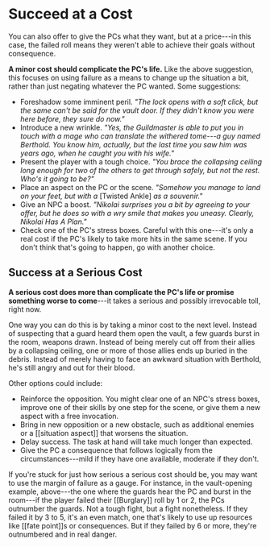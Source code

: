 # Succeed at a Cost

You can also offer to give the PCs what they want, but at a price---in this case, the failed roll means they weren't able to achieve their goals without consequence.

**A minor cost should complicate the PC's life.** Like the above suggestion, this focuses on using failure as a means to change up the situation a bit, rather than just negating whatever the PC wanted. Some suggestions:

- Foreshadow some imminent peril. _"The lock opens with a soft click, but the same can't be said for the vault door. If they didn't know you were here before, they sure do now."_
- Introduce a new wrinkle. _"Yes, the Guildmaster is able to put you  in touch with a mage who can translate the withered tome---a guy named Berthold. You know him, actually, but the last time you saw him was years ago, when he caught you with his wife."_
- Present the player with a tough choice. _"You brace the collapsing ceiling long enough for two of the others to get through safely, but not the rest. Who's it going to be?"_
- Place an aspect on the PC or the scene. _"Somehow you manage to land on your feet, but with a_ [Twisted Ankle] _as a souvenir."_
- Give an NPC a boost. _"Nikolai surprises you a bit by agreeing to your offer, but he does so with a wry smile that makes you uneasy. Clearly, Nikolai Has A Plan."_
- Check one of the PC's stress boxes. Careful with this one---it's only a real cost if the PC's likely to take more hits in the same scene. If you don't think that's going to happen, go with another choice.

## Success at a Serious Cost
**A serious cost does more than complicate the PC's life or promise something worse to come**---it takes a serious and possibly irrevocable toll, right now.

One way you can do this is by taking a minor cost to the next level. Instead of suspecting that a guard heard them open the vault, a few guards burst in the room, weapons drawn. Instead of being merely cut off from their allies by a collapsing ceiling, one or more of those allies ends up buried in the debris. Instead of merely having to face an awkward situation with Berthold, he's still angry and out for their blood.

Other options could include:

- Reinforce the opposition. You might clear one of an NPC's stress boxes, improve one of their skills by one step for the scene, or give them a new aspect with a free invocation.
- Bring in new opposition or a new obstacle, such as additional enemies or a [[situation aspect]] that worsens the situation.
- Delay success. The task at hand will take much longer than expected.
- Give the PC a consequence that follows logically from the circumstances---mild if they have one available, moderate if they don't.

If you're stuck for just how serious a serious cost should be, you may want to use the margin of failure as a gauge. For instance, in the vault-opening example, above---the one where the guards hear the PC and burst in the room---if the player failed their [[Burglary]] roll by 1 or 2, the PCs outnumber the guards. Not a tough fight, but a fight nonetheless. If they failed it by 3 to 5, it's an even match, one that's likely to use up resources like [[fate point]]s or consequences. But if they failed by 6 or more, they're outnumbered and in real danger.
